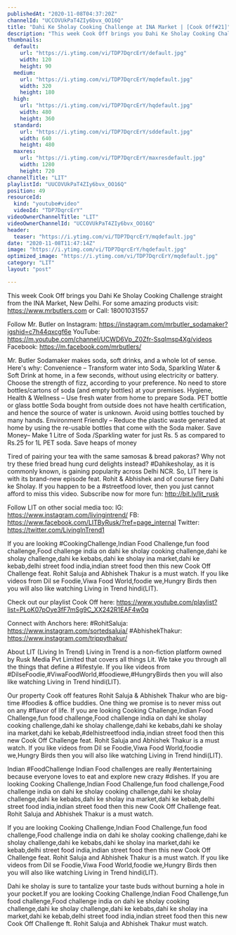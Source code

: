 ```yaml
---
publishedAt: "2020-11-08T04:37:20Z"
channelId: "UCCOVUkPaT4ZIy6bvx_OO16Q"
title: "Dahi Ke Sholay Cooking Challenge at INA Market | [Cook Off#21]"
description: "This week Cook Off brings you Dahi Ke Sholay Cooking Challenge straight from the INA Market, New Delhi. \nFor some amazing products visit: https://www.mrbutlers.com or Call: 18001031557\n\nFollow Mr. Butler on Instagram: https://instagram.com/mrbutler_sodamaker?igshid=c7h44qxcgf6e\nYouTube: https://m.youtube.com/channel/UCWD6Vp_Z0Zfr-SsqImsp4Xg/videos\nFacebook: https://m.facebook.com/mrbutlers/\n\nMr. Butler Sodamaker makes soda, soft drinks, and a whole lot of sense. Here's why: \nConvenience – Transform water into Soda, Sparkling Water & Soft Drink at home, in a few seconds, without using electricity or battery. Choose the strength of fizz, according to your preference. No need to store bottles/cartons of soda (and empty bottles) at your premises.\nHygiene, Health & Wellness – Use fresh water from home to prepare Soda. PET bottle or glass bottle Soda bought from outside does not have health certification, and hence the source of water is unknown. Avoid using bottles touched by many hands.\nEnvironment Friendly – Reduce the plastic waste generated at home by using the re-usable bottles that come with the Soda maker.\nSave Money– Make 1 Litre of Soda /Sparkling water for just Rs. 5 as compared to Rs.25 for 1L PET soda. Save heaps of money\n\nTired of pairing your tea with the same samosas & bread pakoras? Why not try these fried bread hung curd delights instead? #Dahikesholay, as it is commonly known, is gaining popularity across Delhi NCR. So, LIT here is with its brand-new episode feat. Rohit & Abhishek and of course fiery Dahi ke Sholay. If you happen to be a #streetfood lover, then you just cannot afford to miss this video. Subscribe now for more fun: http://bit.ly/lit_rusk\n\nFollow LIT on other social media too:\nIG: https://www.instagram.com/livingintrend/\nFB: https://www.facebook.com/LITByRusk/?ref=page_internal \nTwitter: https://twitter.com/LivingInTrend1\n\nIf you are looking #CookingChallenge,Indian Food Challenge,fun food challenge,Food challenge india on dahi ke sholay cooking challenge,dahi ke sholay challenge,dahi ke kebabs,dahi ke sholay ina market,dahi ke kebab,delhi street food india,indian street food then this new Cook Off Challenge feat. Rohit Saluja and Abhishek Thakur is a must watch. If you like videos from Dil se Foodie,Viwa Food World,foodie we,Hungry Birds then you will also like watching Living in Trend hindi(LIT).\n\nCheck out our playlist Cook Off here: https://www.youtube.com/playlist?list=PLoK07pOye3fF7mSg9C_XX242R1EAF4w0q\n\nConnect with Anchors here:\n#RohitSaluja: https://www.instagram.com/sortedsaluja/\n#AbhishekThakur: https://www.instagram.com/trippythakur/\n\nAbout LIT (Living In Trend)\nLiving in Trend is a non-fiction platform owned by Rusk Media Pvt Limited that covers all things Lit. We take you through all the things that define a #lifestyle. If you like videos from #DilseFoodie,#ViwaFoodWorld,#foodiewe,#HungryBirds then you will also like watching Living in Trend hindi(LIT).\n\nOur property Cook off features Rohit Saluja & Abhishek Thakur who are big-time #foodies & office buddies. One thing we promise is to never miss out on any #flavor of life. If you are looking Cooking Challenge,Indian Food Challenge,fun food challenge,Food challenge india on dahi ke sholay cooking challenge,dahi ke sholay challenge,dahi ke kebabs,dahi ke sholay ina market,dahi ke kebab,#delhistreetfood india,indian street food then this new Cook Off Challenge feat. Rohit Saluja and Abhishek Thakur is a must watch. If you like videos from Dil se Foodie,Viwa Food World,foodie we,Hungry Birds then you will also like watching Living in Trend hindi(LIT).\n\nIndian #FoodChallenge\nIndian Food challenges are really #entertaining because everyone loves to eat and explore new crazy #dishes. If you are looking Cooking Challenge,Indian Food Challenge,fun food challenge,Food challenge india on dahi ke sholay cooking challenge,dahi ke sholay challenge,dahi ke kebabs,dahi ke sholay ina market,dahi ke kebab,delhi street food india,indian street food then this new Cook Off Challenge feat. Rohit Saluja and Abhishek Thakur is a must watch. \n\nIf you are looking Cooking Challenge,Indian Food Challenge,fun food challenge,Food challenge india on dahi ke sholay cooking challenge,dahi ke sholay challenge,dahi ke kebabs,dahi ke sholay ina market,dahi ke kebab,delhi street food india,indian street food then this new Cook Off Challenge feat. Rohit Saluja and Abhishek Thakur is a must watch. If you like videos from Dil se Foodie,Viwa Food World,foodie we,Hungry Birds then you will also like watching Living in Trend hindi(LIT).\n\nDahi ke sholay is sure to tantalize your taste buds without burning a hole in your pocket.If you are looking Cooking Challenge,Indian Food Challenge,fun food challenge,Food challenge india on dahi ke sholay cooking challenge,dahi ke sholay challenge,dahi ke kebabs,dahi ke sholay ina market,dahi ke kebab,delhi street food india,indian street food then this new Cook Off Challenge ft. Rohit Saluja and Abhishek Thakur must watch."
thumbnails:
  default:
    url: "https://i.ytimg.com/vi/TDP7DqrcErY/default.jpg"
    width: 120
    height: 90
  medium:
    url: "https://i.ytimg.com/vi/TDP7DqrcErY/mqdefault.jpg"
    width: 320
    height: 180
  high:
    url: "https://i.ytimg.com/vi/TDP7DqrcErY/hqdefault.jpg"
    width: 480
    height: 360
  standard:
    url: "https://i.ytimg.com/vi/TDP7DqrcErY/sddefault.jpg"
    width: 640
    height: 480
  maxres:
    url: "https://i.ytimg.com/vi/TDP7DqrcErY/maxresdefault.jpg"
    width: 1280
    height: 720
channelTitle: "LIT"
playlistId: "UUCOVUkPaT4ZIy6bvx_OO16Q"
position: 49
resourceId:
  kind: "youtube#video"
  videoId: "TDP7DqrcErY"
videoOwnerChannelTitle: "LIT"
videoOwnerChannelId: "UCCOVUkPaT4ZIy6bvx_OO16Q"
header:
  teaser: "https://i.ytimg.com/vi/TDP7DqrcErY/mqdefault.jpg"
date: "2020-11-08T11:47:14Z"
image: "https://i.ytimg.com/vi/TDP7DqrcErY/hqdefault.jpg"
optimized_image: "https://i.ytimg.com/vi/TDP7DqrcErY/mqdefault.jpg"
category: "LIT"
layout: "post"

---
```

This week Cook Off brings you Dahi Ke Sholay Cooking Challenge straight from the INA Market, New Delhi. 
For some amazing products visit: https://www.mrbutlers.com or Call: 18001031557

Follow Mr. Butler on Instagram: https://instagram.com/mrbutler_sodamaker?igshid=c7h44qxcgf6e
YouTube: https://m.youtube.com/channel/UCWD6Vp_Z0Zfr-SsqImsp4Xg/videos
Facebook: https://m.facebook.com/mrbutlers/

Mr. Butler Sodamaker makes soda, soft drinks, and a whole lot of sense. Here's why: 
Convenience – Transform water into Soda, Sparkling Water & Soft Drink at home, in a few seconds, without using electricity or battery. Choose the strength of fizz, according to your preference. No need to store bottles/cartons of soda (and empty bottles) at your premises.
Hygiene, Health & Wellness – Use fresh water from home to prepare Soda. PET bottle or glass bottle Soda bought from outside does not have health certification, and hence the source of water is unknown. Avoid using bottles touched by many hands.
Environment Friendly – Reduce the plastic waste generated at home by using the re-usable bottles that come with the Soda maker.
Save Money– Make 1 Litre of Soda /Sparkling water for just Rs. 5 as compared to Rs.25 for 1L PET soda. Save heaps of money

Tired of pairing your tea with the same samosas & bread pakoras? Why not try these fried bread hung curd delights instead? #Dahikesholay, as it is commonly known, is gaining popularity across Delhi NCR. So, LIT here is with its brand-new episode feat. Rohit & Abhishek and of course fiery Dahi ke Sholay. If you happen to be a #streetfood lover, then you just cannot afford to miss this video. Subscribe now for more fun: http://bit.ly/lit_rusk

Follow LIT on other social media too:
IG: https://www.instagram.com/livingintrend/
FB: https://www.facebook.com/LITByRusk/?ref=page_internal 
Twitter: https://twitter.com/LivingInTrend1

If you are looking #CookingChallenge,Indian Food Challenge,fun food challenge,Food challenge india on dahi ke sholay cooking challenge,dahi ke sholay challenge,dahi ke kebabs,dahi ke sholay ina market,dahi ke kebab,delhi street food india,indian street food then this new Cook Off Challenge feat. Rohit Saluja and Abhishek Thakur is a must watch. If you like videos from Dil se Foodie,Viwa Food World,foodie we,Hungry Birds then you will also like watching Living in Trend hindi(LIT).

Check out our playlist Cook Off here: https://www.youtube.com/playlist?list=PLoK07pOye3fF7mSg9C_XX242R1EAF4w0q

Connect with Anchors here:
#RohitSaluja: https://www.instagram.com/sortedsaluja/
#AbhishekThakur: https://www.instagram.com/trippythakur/

About LIT (Living In Trend)
Living in Trend is a non-fiction platform owned by Rusk Media Pvt Limited that covers all things Lit. We take you through all the things that define a #lifestyle. If you like videos from #DilseFoodie,#ViwaFoodWorld,#foodiewe,#HungryBirds then you will also like watching Living in Trend hindi(LIT).

Our property Cook off features Rohit Saluja & Abhishek Thakur who are big-time #foodies & office buddies. One thing we promise is to never miss out on any #flavor of life. If you are looking Cooking Challenge,Indian Food Challenge,fun food challenge,Food challenge india on dahi ke sholay cooking challenge,dahi ke sholay challenge,dahi ke kebabs,dahi ke sholay ina market,dahi ke kebab,#delhistreetfood india,indian street food then this new Cook Off Challenge feat. Rohit Saluja and Abhishek Thakur is a must watch. If you like videos from Dil se Foodie,Viwa Food World,foodie we,Hungry Birds then you will also like watching Living in Trend hindi(LIT).

Indian #FoodChallenge
Indian Food challenges are really #entertaining because everyone loves to eat and explore new crazy #dishes. If you are looking Cooking Challenge,Indian Food Challenge,fun food challenge,Food challenge india on dahi ke sholay cooking challenge,dahi ke sholay challenge,dahi ke kebabs,dahi ke sholay ina market,dahi ke kebab,delhi street food india,indian street food then this new Cook Off Challenge feat. Rohit Saluja and Abhishek Thakur is a must watch. 

If you are looking Cooking Challenge,Indian Food Challenge,fun food challenge,Food challenge india on dahi ke sholay cooking challenge,dahi ke sholay challenge,dahi ke kebabs,dahi ke sholay ina market,dahi ke kebab,delhi street food india,indian street food then this new Cook Off Challenge feat. Rohit Saluja and Abhishek Thakur is a must watch. If you like videos from Dil se Foodie,Viwa Food World,foodie we,Hungry Birds then you will also like watching Living in Trend hindi(LIT).

Dahi ke sholay is sure to tantalize your taste buds without burning a hole in your pocket.If you are looking Cooking Challenge,Indian Food Challenge,fun food challenge,Food challenge india on dahi ke sholay cooking challenge,dahi ke sholay challenge,dahi ke kebabs,dahi ke sholay ina market,dahi ke kebab,delhi street food india,indian street food then this new Cook Off Challenge ft. Rohit Saluja and Abhishek Thakur must watch.
